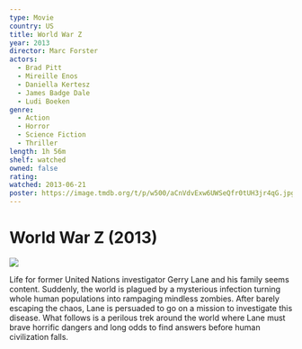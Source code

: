 ```yaml
---
type: Movie
country: US
title: World War Z
year: 2013
director: Marc Forster
actors:
  - Brad Pitt
  - Mireille Enos
  - Daniella Kertesz
  - James Badge Dale
  - Ludi Boeken
genre:
  - Action
  - Horror
  - Science Fiction
  - Thriller
length: 1h 56m
shelf: watched
owned: false
rating:
watched: 2013-06-21
poster: https://image.tmdb.org/t/p/w500/aCnVdvExw6UWSeQfr0tUH3jr4qG.jpg
---
```


# World War Z (2013)

![](https://image.tmdb.org/t/p/w500/aCnVdvExw6UWSeQfr0tUH3jr4qG.jpg)

Life for former United Nations investigator Gerry Lane and his family seems content. Suddenly, the world is plagued by a mysterious infection turning whole human populations into rampaging mindless zombies. After barely escaping the chaos, Lane is persuaded to go on a mission to investigate this disease. What follows is a perilous trek around the world where Lane must brave horrific dangers and long odds to find answers before human civilization falls.